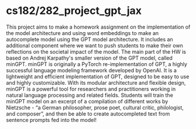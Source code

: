 # cs182/282_project_gpt_jax

This project aims to make a homework assignment on the implementation of the model architecture and using word embeddings to make an autocomplete model using the GPT model architecture. It includes an additional component where we want to push students to make their own reflections on the societal impact of the model. The main part of the HW is based on Andrej Karpathy's smaller version of the GPT model, called minGPT. minGPT is originally a PyTorch re-implementation of GPT, a highly successful language modeling framework developed by OpenAI. It is a lightweight and efficient implementation of GPT, designed to be easy to use and highly customizable. With its modular architecture and flexible design, minGPT is a powerful tool for researchers and practitioners working in natural language processing and related fields. Students will train the minGPT model on an excerpt of a compilation of different works by Nietzsche - “a German philosopher, prose poet, cultural critic, philologist, and composer”, and then be able to create autocompleted text from sentence prompts fed into the model! 
